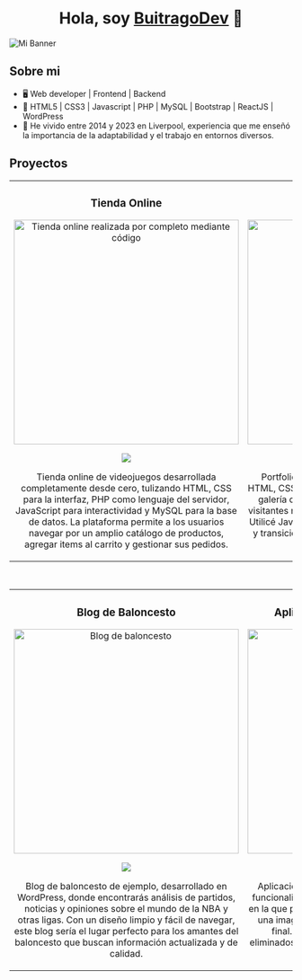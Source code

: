 <div align="center">
  <h1 align="center">Hola, soy <a href="https://antoniobuitrago.es">BuitragoDev</a> 👋</h1>
</div>
<img src="https://i.imgur.com/8nA3os9.png" alt="Mi Banner">

## Sobre mi

- :desktop_computer: Web developer | Frontend | Backend
- :page_facing_up: HTML5 | CSS3 | Javascript | PHP | MySQL | Bootstrap | ReactJS | WordPress
- :england: He vivido entre 2014 y 2023 en Liverpool, experiencia que me enseñó la importancia de la adaptabilidad y el trabajo en entornos diversos.

## Proyectos 
<table>
<tr>
<td width="50%">
<h3 align="center">Tienda Online</h3>
<div align="center">
<a href="https://antoniobuitrago.es/proyecto2" target="_blank"><img src="https://i.imgur.com/CLYXfrN.png" width="400" alt="Tienda online realizada por completo mediante código"></a>
<p>
<a href="https://github.com/BuitragoDev/TiendaVideojuegos" target="_blank">
<img src="https://img.shields.io/badge/CÓDIGO-1461aa?style=for-the-badge&logo=github&logoColor=white">
</a>
</p>
<p>Tienda online de videojuegos desarrollada completamente desde cero, tulizando HTML, CSS para la interfaz, PHP como lenguaje del servidor, JavaScript para interactividad y MySQL para la base de datos. La plataforma permite a los usuarios navegar por un amplio catálogo de productos, agregar items al carrito y gestionar sus pedidos.</p>
</div>
                                                                                      
</td>

<td width="50%">
<h3 align="center">Portfolio Fotográfico</h3>
<div align="center">                                       
<a href="https://antoniobuitrago.es/proyecto1" target="_blank"><img src="https://i.imgur.com/RWHtXQn.png" width="400" alt="Portfolio Fotográfico"></a>
<br>
<p>
<a href="https://github.com/BuitragoDev/PortfolioFotografico" target="_blank">
<img src="https://img.shields.io/badge/C%C3%93DIGO-80ffaa?style=for-the-badge&logo=github&logoColor=black">
</a>
</p>
</p>Portfolio fotográfico personal desarrollado con HTML, CSS y JavaScript. La plataforma presenta una galería dinámica y responsive, permitiendo a los visitantes navegar por mi trabajo de manera intuitiva. Utilicé JavaScript para implementar efectos visuales y transiciones suaves, creando una experiencia de usuario inmersiva.</p>
</div>                                                             
</table>                                                                                 
</div>
<br>

<table>
<tr>
<td width="50%">
<h3 align="center">Blog de Baloncesto</h3>
<div align="center">
<a href="https://antoniobuitrago.es/wpnews/" target="_blank"><img src="https://i.imgur.com/mZuW804.png" width="400" alt="Blog de baloncesto"></a>
<p>
<a href="https://github.com/BuitragoDev/WebNoticiasBaloncesto" target="_blank">
<img src="https://img.shields.io/badge/CÓDIGO-d36006?style=for-the-badge&logo=github&logoColor=white">
</a>
</p>
<p>Blog de baloncesto de ejemplo, desarrollado en WordPress, donde encontrarás análisis de partidos, noticias y opiniones sobre el mundo de la NBA y otras ligas. Con un diseño limpio y fácil de navegar, este blog sería el lugar perfecto para los amantes del baloncesto que buscan información actualizada y de calidad.</p>
</div>
                                                                                      
</td>       

<td width="50%">
<h3 align="center">Aplicación de Escritorio con Java</h3>
<div align="center">
<a href="https://github.com/BuitragoDev/Mi-Biblioteca-en-Java-Swing" target="_blank"><img src="https://imgur.com/MNAVK8H.jpeg" width="400" alt="Curso Kotlin Multiplatform"></a>
<p>
<a href="https://github.com/BuitragoDev/Mi-Biblioteca-en-Java-Swing" target="_blank">
<img src="https://img.shields.io/badge/C%C3%93DIGO-cfaae0?style=for-the-badge&logo=github&logoColor=black">
</a>
</p>
<p>Aplicación de Escritorio realizada con Java cuya funcionalidad es crear una base de datos de libros, en la que puedo añadir libros con sus datos, añadirle una imagen de portada y unas fechas de inicio y final. Los libros pueden ser modificados o eliminados, ver un listado de ellos e incluso crear un PDF.</p>
</div>                                                                                     
</td>  
</table>                                                                                 
</div>
<br>
